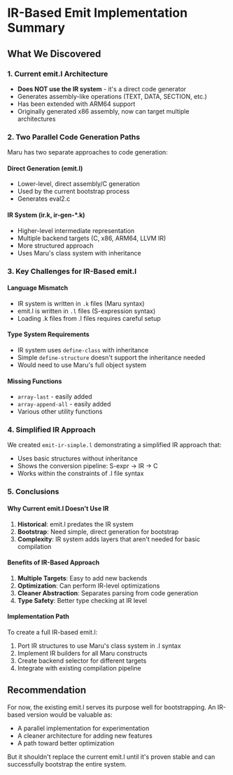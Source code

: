 # IR-Based Emit Implementation Summary

## What We Discovered

### 1. Current emit.l Architecture
- **Does NOT use the IR system** - it's a direct code generator
- Generates assembly-like operations (TEXT, DATA, SECTION, etc.)
- Has been extended with ARM64 support
- Originally generated x86 assembly, now can target multiple architectures

### 2. Two Parallel Code Generation Paths
Maru has two separate approaches to code generation:

#### Direct Generation (emit.l)
- Lower-level, direct assembly/C generation
- Used by the current bootstrap process
- Generates eval2.c

#### IR System (ir.k, ir-gen-*.k)
- Higher-level intermediate representation
- Multiple backend targets (C, x86, ARM64, LLVM IR)
- More structured approach
- Uses Maru's class system with inheritance

### 3. Key Challenges for IR-Based emit.l

#### Language Mismatch
- IR system is written in `.k` files (Maru syntax)
- emit.l is written in `.l` files (S-expression syntax)
- Loading .k files from .l files requires careful setup

#### Type System Requirements
- IR system uses `define-class` with inheritance
- Simple `define-structure` doesn't support the inheritance needed
- Would need to use Maru's full object system

#### Missing Functions
- `array-last` - easily added
- `array-append-all` - easily added
- Various other utility functions

### 4. Simplified IR Approach
We created `emit-ir-simple.l` demonstrating a simplified IR approach that:
- Uses basic structures without inheritance
- Shows the conversion pipeline: S-expr → IR → C
- Works within the constraints of .l file syntax

### 5. Conclusions

#### Why Current emit.l Doesn't Use IR
1. **Historical**: emit.l predates the IR system
2. **Bootstrap**: Need simple, direct generation for bootstrap
3. **Complexity**: IR system adds layers that aren't needed for basic compilation

#### Benefits of IR-Based Approach
1. **Multiple Targets**: Easy to add new backends
2. **Optimization**: Can perform IR-level optimizations
3. **Cleaner Abstraction**: Separates parsing from code generation
4. **Type Safety**: Better type checking at IR level

#### Implementation Path
To create a full IR-based emit.l:
1. Port IR structures to use Maru's class system in .l syntax
2. Implement IR builders for all Maru constructs
3. Create backend selector for different targets
4. Integrate with existing compilation pipeline

## Recommendation

For now, the existing emit.l serves its purpose well for bootstrapping. An IR-based version would be valuable as:
- A parallel implementation for experimentation
- A cleaner architecture for adding new features
- A path toward better optimization

But it shouldn't replace the current emit.l until it's proven stable and can successfully bootstrap the entire system.
